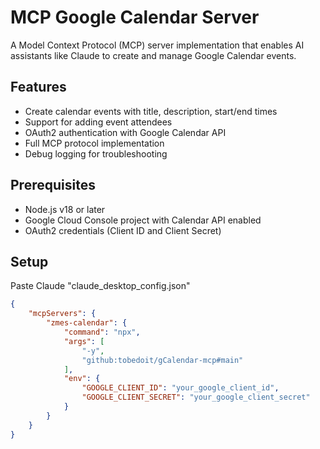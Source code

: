 # MCP Google Calendar Server 
 
A Model Context Protocol (MCP) server implementation that enables AI assistants like Claude to create and manage Google Calendar events. 
 
## Features 
 
- Create calendar events with title, description, start/end times 
- Support for adding event attendees 
- OAuth2 authentication with Google Calendar API 
- Full MCP protocol implementation 
- Debug logging for troubleshooting 
 
## Prerequisites 
 
- Node.js v18 or later 
- Google Cloud Console project with Calendar API enabled 
- OAuth2 credentials (Client ID and Client Secret) 
 
## Setup 
 
Paste Claude "claude_desktop_config.json"
```json
{
	"mcpServers": {
		"zmes-calendar": {
			"command": "npx",
			"args": [
				"-y",
				"github:tobedoit/gCalendar-mcp#main"
			],
			"env": {
				"GOOGLE_CLIENT_ID": "your_google_client_id",
				"GOOGLE_CLIENT_SECRET": "your_google_client_secret"
			}
		}
	}
}

```
